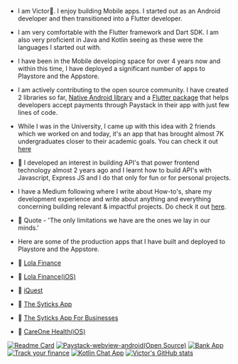 
- I am Victor👋. I enjoy building Mobile apps. I started out as an Android developer and then transitioned into a Flutter developer.

- I am very comfortable with the Flutter framework and Dart SDK. I am also very proficient in Java and Kotlin seeing as these were the languages I started out with.

- I have been in the Mobile developing space for over 4 years now and within this time, I have deployed a significant number of apps to Playstore and the Appstore.

- I am actively contributing to the open source community. I have created 2 libraries so far, [Native Android library](https://github.com/VhiktorBrown/Paystack-webview-android) and a [Flutter package](https://pub.dev/packages/paystack_for_flutter) that helps developers accept payments through Paystack in their app with just few lines of code.

- While I was in the University, I came up with this idea with 2 friends which we worked on and today, it's an app that has brought almost 7K undergraduates closer to their academic goals. You can check it out [here](https://play.google.com/store/apps/details?id=com.app.iquest_unizik)
  
- 🌱 I developed an interest in building API's that power frontend technology almost 2 years ago and I learnt how to build API's with Javascript, Express JS and I do that only for fun or for personal projects.

- I have a Medium following where I write about How-to's, share my development experience and write about anything and everything concerning building relevant & impactful projects. Do check it out [here](https://medium.com/@victorrebuka).
  
- 👯 Quote - 'The only limitations we have are the ones we lay in our minds.'
  
- Here are some of the production apps that I have built and deployed to Playstore and the Appstore.
- 📱 [Lola Finance](https://play.google.com/store/apps/details?id=com.baseafrique.lolamobile)
- 📱 [Lola Finance(iOS)](https://play.google.com/store/apps/details?id=com.baseafrique.lolamobile)
- 📱 [iQuest](https://play.google.com/store/apps/details?id=com.app.iquest_unizik)
- 📱 [The Syticks App](https://play.google.com/store/apps/details?id=com.app.syticks)
- 📱 [The Syticks App For Businesses](https://play.google.com/store/apps/details?id=com.app.syticks_organizers)
- 📱 [CareOne Health(iOS)](https://apps.apple.com/us/app/mycareone/id6468363034)


[![Readme Card](https://github-readme-stats.vercel.app/api/pin/?username=VhiktorBrown&repo=github-readme-stats&show_owner=true&theme=city_lights)](https://github.com/VhiktorBrown/github-readme-stats)
[![Paystack-webview-android(Open Source)](https://github-readme-stats.vercel.app/api/pin/?username=VhiktorBrown&repo=Paystack-webview-android&show_owner=true&theme=city_lights)](https://github.com/VhiktorBrown/github-readme-stats)
[![Bank App](https://github-readme-stats.vercel.app/api/pin/?username=VhiktorBrown&repo=bank-app&show_owner=true&theme=city_lights)](https://github.com/VhiktorBrown/github-readme-stats)
[![Track your finance](https://github-readme-stats.vercel.app/api/pin/?username=VhiktorBrown&repo=track-your-finance&show_owner=true&theme=city_lights)](https://github.com/VhiktorBrown/github-readme-stats)
[![Kotlin Chat App](https://github-readme-stats.vercel.app/api/pin/?username=VhiktorBrown&repo=KotlinChatApp&show_owner=true&theme=city_lights)](https://github.com/VhiktorBrown/github-readme-stats)
[![Victor's GitHub stats](https://github-readme-stats.vercel.app/api?username=VhiktorBrown&count_private=true&show_icons=true&hide=prs&theme=city_lights)](https://github.com/VhiktorBrown/github-readme-stats)

